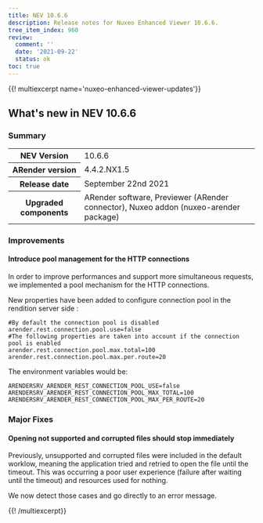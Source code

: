 ```yaml
---
title: NEV 10.6.6
description: Release notes for Nuxeo Enhanced Viewer 10.6.6.
tree_item_index: 960
review:
  comment: ''
  date: '2021-09-22'
  status: ok
toc: true
---
```


{{! multiexcerpt name='nuxeo-enhanced-viewer-updates'}}
## What's new in NEV 10.6.6

### Summary

<div class="table-scroll">
<table class="hover">
<tbody>
<tr>
<th colspan="1">NEV Version</th>
<td colspan="1">10.6.6</td>
</tr>
<tr>
<th colspan="1">ARender version</th>
<td colspan="1">4.4.2.NX1.5</td>
</tr>
<tr>
<th colspan="1">Release date</th>
<td colspan="1">September 22nd 2021</td>
</tr>
<tr>
<th colspan="1">Upgraded components</th>
<td colspan="1">ARender software, Previewer (ARender connector), Nuxeo addon (nuxeo-arender package)</td>
</tr>
</tbody>
</table>
</div>

### Improvements

#### Introduce pool management for the HTTP connections

In order to improve performances and support more simultaneous requests, we implemented a pool mechanism for the HTTP connections.

New properties have been added to configure connection pool in the rendition server side :
```
#By default the connection pool is disabled
arender.rest.connection.pool.use=false
#The following properties are taken into account if the connection pool is enabled
arender.rest.connection.pool.max.total=100
arender.rest.connection.pool.max.per.route=20
```

The environment variables would be:
```
ARENDERSRV_ARENDER_REST_CONNECTION_POOL_USE=false
ARENDERSRV_ARENDER_REST_CONNECTION_POOL_MAX_TOTAL=100
ARENDERSRV_ARENDER_REST_CONNECTION_POOL_MAX_PER_ROUTE=20
```

### Major Fixes

#### Opening not supported and corrupted files should stop immediately

Previously, unsupported and corrupted files were included in the default worklow, meaning the application tried and retried to open the file until the timeout. This was occurring a poor user experience (failure after waiting until the timeout) and resources used for nothing.

We now detect those cases and go directly to an error message.

{{! /multiexcerpt}}
